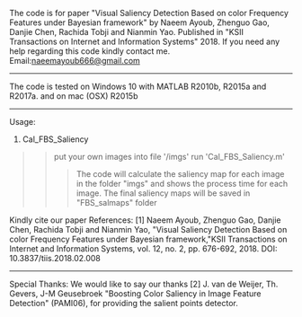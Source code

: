 The code is for paper "Visual Saliency Detection Based on color Frequency Features under Bayesian framework" 
by Naeem Ayoub, Zhenguo Gao, Danjie Chen, Rachida Tobji and Nianmin Yao.
Published in "KSII Transactions on Internet and Information Systems" 2018.
If you need any help regarding this code kindly contact me.
Email:naeemayoub666@gmail.com
******************************************************************************************************************
The code is tested on Windows 10 with MATLAB R2010b, R2015a and R2017a.
and on mac (OSX) R2015b
****************************************************************************************************************** 

Usage:
1. Cal_FBS_Saliency
>>put your own images into file '/imgs'
>>run 'Cal_FBS_Saliency.m'
>>>The code will calculate the saliency map for each image in the folder "imgs"
and shows the process time for each image.
>>The final saliency maps will be saved in "FBS_salmaps" folder 

Kindly cite our paper
References:
[1] Naeem Ayoub, Zhenguo Gao, Danjie Chen, Rachida Tobji and Nianmin Yao, "Visual Saliency Detection Based on color Frequency Features under Bayesian framework,"KSII Transactions on Internet and Information Systems, vol. 12, no. 2, pp. 676-692, 2018. 
    DOI: 10.3837/tiis.2018.02.008

******************************************************************************************************************
Special Thanks:
We would like to say our thanks 
[2] J. van de Weijer, Th. Gevers, J-M Geusebroek "Boosting Color Saliency in Image Feature Detection"
(PAMI06), for providing the salient points detector.
